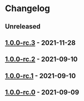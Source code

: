 # Changelog


## Unreleased


## [1.0.0-rc.3] - 2021-11-28


## [1.0.0-rc.2] - 2021-09-10


## [1.0.0-rc.1] - 2021-09-10


## [1.0.0-rc.0] - 2021-09-09


[1.0.0-rc.3]: https://www.npmjs.com/package/@lazy/oauth2-implicit-grant-client/v/1.0.0-rc.2
[1.0.0-rc.2]: https://www.npmjs.com/package/@lazy/oauth2-implicit-grant-client/v/1.0.0-rc.2
[1.0.0-rc.1]: https://www.npmjs.com/package/@lazy/oauth2-implicit-grant-client/v/1.0.0-rc.1
[1.0.0-rc.0]: https://www.npmjs.com/package/@lazy/oauth2-implicit-grant-client/v/1.0.0-rc.0